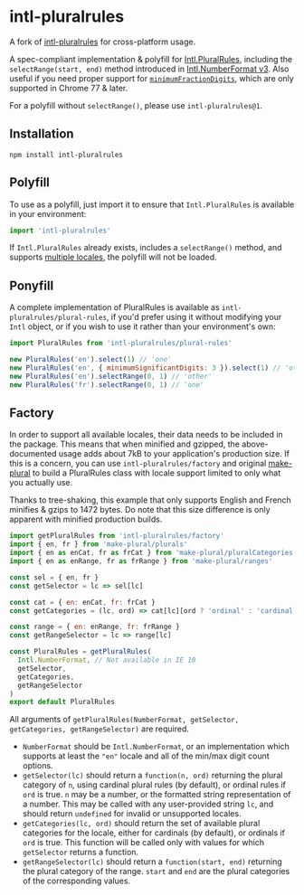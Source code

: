 # intl-pluralrules

A fork of [intl-pluralrules](https://github.com/eemeli/intl-pluralrules) for cross-platform usage.

A spec-compliant implementation & polyfill for [Intl.PluralRules],
including the `selectRange(start, end)` method introduced in [Intl.NumberFormat v3].
Also useful if you need proper support for [`minimumFractionDigits`],
which are only supported in Chrome 77 & later.

For a polyfill without `selectRange()`, please use `intl-pluralrules@1`.

[intl.pluralrules]: https://developer.mozilla.org/en-US/docs/Web/JavaScript/Reference/Global_Objects/PluralRules
[intl.numberformat v3]: https://github.com/tc39/proposal-intl-numberformat-v3/
[`minimumfractiondigits`]: https://bugs.chromium.org/p/v8/issues/detail?id=8866

## Installation

```
npm install intl-pluralrules
```

## Polyfill

To use as a polyfill, just import it to ensure that `Intl.PluralRules` is
available in your environment:

```js
import 'intl-pluralrules'
```

If `Intl.PluralRules` already exists,
includes a `selectRange()` method,
and supports [multiple locales](https://nodejs.org/api/intl.html),
the polyfill will not be loaded.

## Ponyfill

A complete implementation of PluralRules is available as
`intl-pluralrules/plural-rules`, if you'd prefer using it without modifying your
`Intl` object, or if you wish to use it rather than your environment's own:

```js
import PluralRules from 'intl-pluralrules/plural-rules'

new PluralRules('en').select(1) // 'one'
new PluralRules('en', { minimumSignificantDigits: 3 }).select(1) // 'other'
new PluralRules('en').selectRange(0, 1) // 'other'
new PluralRules('fr').selectRange(0, 1) // 'one'
```

## Factory

In order to support all available locales, their data needs to be included in
the package. This means that when minified and gzipped, the above-documented
usage adds about 7kB to your application's production size. If this is a
concern, you can use `intl-pluralrules/factory` and original [make-plural] to 
build a PluralRules class with locale support limited to only what you 
actually use.

[make-plural]: https://www.npmjs.com/package/make-plural

Thanks to tree-shaking, this example that only supports English and French
minifies & gzips to 1472 bytes. Do note that this size difference is only
apparent with minified production builds.

```js
import getPluralRules from 'intl-pluralrules/factory'
import { en, fr } from 'make-plural/plurals'
import { en as enCat, fr as frCat } from 'make-plural/pluralCategories'
import { en as enRange, fr as frRange } from 'make-plural/ranges'

const sel = { en, fr }
const getSelector = lc => sel[lc]

const cat = { en: enCat, fr: frCat }
const getCategories = (lc, ord) => cat[lc][ord ? 'ordinal' : 'cardinal']

const range = { en: enRange, fr: frRange }
const getRangeSelector = lc => range[lc]

const PluralRules = getPluralRules(
  Intl.NumberFormat, // Not available in IE 10
  getSelector,
  getCategories,
  getRangeSelector
)
export default PluralRules
```

All arguments of
`getPluralRules(NumberFormat, getSelector, getCategories, getRangeSelector)`
are required.

- `NumberFormat` should be `Intl.NumberFormat`, or an implementation which
  supports at least the `"en"` locale and all of the min/max digit count
  options.
- `getSelector(lc)` should return a `function(n, ord)` returning the plural
  category of `n`, using cardinal plural rules (by default), or ordinal rules if
  `ord` is true. `n` may be a number, or the formatted string representation of
  a number. This may be called with any user-provided string `lc`, and should
  return `undefined` for invalid or unsupported locales.
- `getCategories(lc, ord)` should return the set of available plural categories
  for the locale, either for cardinals (by default), or ordinals if `ord` is
  true. This function will be called only with values for which `getSelector`
  returns a function.
- `getRangeSelector(lc)` should return a `function(start, end)` returning the
  plural category of the range. `start` and `end` are the plural categories of
  the corresponding values.

